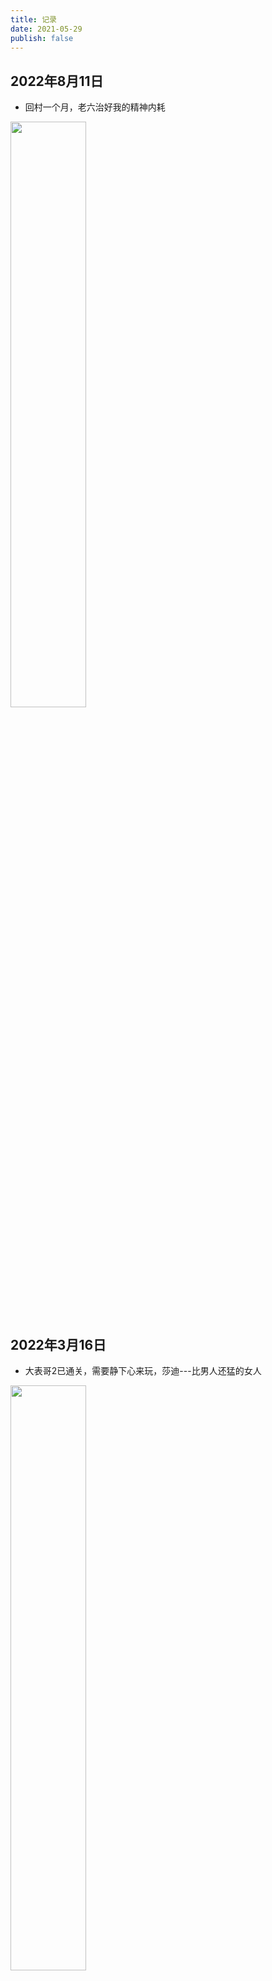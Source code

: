 ```yaml
---
title: 记录
date: 2021-05-29
publish: false
---
```

<style scoped>
  img {
    width: 49%;
    display: inline-block;
  }
</style>
## 2022年8月11日
* 回村一个月，老六治好我的精神内耗

![](https://blog.jdqiong.cn/202208111805176.jpg)
## 2022年3月16日
* 大表哥2已通关，需要静下心来玩，莎迪---比男人还猛的女人

![](https://blog.jdqiong.cn/202203161015673.png)
## 2022年2月25日
* 老头环已发售，抖M的胜利，准备受苦

![](https://blog.jdqiong.cn/202203041316144.png)
## 2022年2月17日
* 农村已经凋敝，马路上都看不到一个人

![](https://blog.jdqiong.cn/202203041317733.jpg)
## 2022年2月8日
* 第一次听音乐会

![](https://blog.jdqiong.cn/202203041422088.png)
